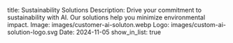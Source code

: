 title: Sustainability Solutions
Description: Drive your commitment to sustainability with AI. Our solutions help you minimize environmental impact.
Image: images/customer-ai-soluton.webp
Logo: images/custom-ai-solution-logo.svg
Date: 2024-11-05
show_in_list: true